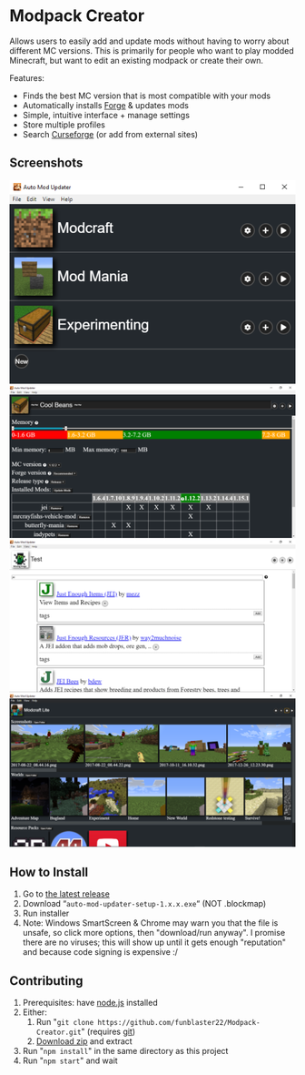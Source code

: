 # Modpack Creator
Allows users to easily add and update mods without having to worry about different MC versions.
This is primarily for people who want to play modded Minecraft, but want to edit an existing modpack or create their own.

Features:
 - Finds the best MC version that is most compatible with your mods
 - Automatically installs [Forge](https://files.minecraftforge.net/) & updates mods
 - Simple, intuitive interface + manage settings
 - Store multiple profiles
 - Search [Curseforge](https://www.curseforge.com/minecraft/mc-mods) (or add from external sites)

## Screenshots
![main screen](.github/home.png)
![settings](.github/settings.png)
![add mods](.github/add-mods.png)
![screenshot viewer](.github/screnshot-viewer.png)

## How to Install
1. Go to [the latest release](https://github.com/funblaster22/Modpack-Creator/releases/latest)
2. Download “`auto-mod-updater-setup-1.x.x.exe`“ (NOT .blockmap)
3. Run installer
4. Note: Windows SmartScreen & Chrome may warn you that the file is unsafe, so
   click more options, then "download/run anyway". I promise there are no
   viruses; this will show up until it gets enough "reputation" and because
   code signing is expensive :/

## Contributing
1. Prerequisites: have [node.js](https://nodejs.org/en/) installed
2. Either:
    1. Run "`git clone https://github.com/funblaster22/Modpack-Creator.git`" (requires [git](https://git-scm.com/downloads))
    2. [Download zip](https://github.com/funblaster22/Modpack-Creator/archive/Main.zip) and extract
3. Run "`npm install`" in the same directory as this project
4. Run "`npm start`" and wait
